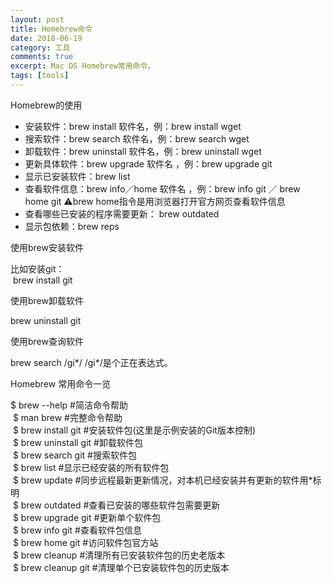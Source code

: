 ```yaml
---
layout: post
title: Homebrew命令
date: 2018-06-19
category: 工具
comments: true
excerpt: Mac OS Homebrew常用命令。
tags: [tools]
---
```


Homebrew的使用
* 安装软件：brew install 软件名，例：brew install wget
* 搜索软件：brew search 软件名，例：brew search wget
* 卸载软件：brew uninstall 软件名，例：brew uninstall wget
* 更新具体软件：brew upgrade 软件名 ，例：brew upgrade git
* 显示已安装软件：brew list
* 查看软件信息：brew info／home 软件名 ，例：brew info git ／ brew home git ⚠️brew home指令是用浏览器打开官方网页查看软件信息
* 查看哪些已安装的程序需要更新： brew outdated
* 显示包依赖：brew reps


使用brew安装软件  

比如安装git：  
 brew install git  

使用brew卸载软件  

brew uninstall git  

使用brew查询软件  

brew search /gi*/  /gi*/是个正在表达式。  

Homebrew 常用命令一览    

$ brew --help #简洁命令帮助    
     $ man brew #完整命令帮助      
 $ brew install git #安装软件包(这里是示例安装的Git版本控制)  
 $ brew uninstall git #卸载软件包  
 $ brew search git #搜索软件包  
 $ brew list #显示已经安装的所有软件包  
 $ brew update #同步远程最新更新情况，对本机已经安装并有更新的软件用*标明  
 $ brew outdated #查看已安装的哪些软件包需要更新  
 $ brew upgrade git #更新单个软件包  
 $ brew info git #查看软件包信息  
 $ brew home git #访问软件包官方站  
 $ brew cleanup #清理所有已安装软件包的历史老版本  
 $ brew cleanup git #清理单个已安装软件包的历史版本  

